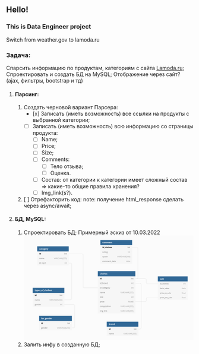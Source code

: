 ## Hello!
### This is Data Engineer project

Switch from weather.gov to lamoda.ru

### Задача:
Спарсить информацию по продуктам, категориям с сайта [Lamoda.ru](Lamoda.ru);
Спроектировать и создать БД на MySQL;
Отображение через сайт? (ajax, фильтры, bootstrap и тд)

1. #### Парсинг:
    1. Создать черновой вариант Парсера:
        * [х] Записать (иметь возможность) все ссылки на продукты с выбранной категории;
        * [ ] Записать (иметь возможность) всю информацию со страницы продукта:
            * [ ] Name;
            * [ ] Price;
            * [ ] Size;
            * [ ] Comments:
                * [ ] Тело отзыва;
                * [ ] Оценка.
            * [ ] Состав:
                от категории к категории имеет сложный состав => какие-то общие правила хранения?
            * [ ] Img_link(s?).
    2. [ ] Отрефакторить код:
        note: получение html_response сделать через async/await;
2. #### БД, MySQL:
    1. Спроектировать БД;
        Примерный эскиз  от 10.03.2022
        ![DB_10.03.2022](/utils/DB_10.03.2022.png)
    2. Залить инфу в созданную БД;

